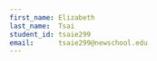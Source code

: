 ```yaml
---
first_name: Elizabeth
last_name:  Tsai
student_id: tsaie299
email:      tsaie299@newschool.edu
---
```

